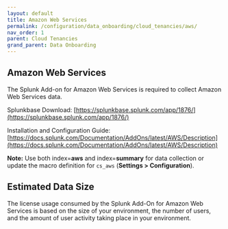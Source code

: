 ```yaml
---
layout: default
title: Amazon Web Services
permalink: /configuration/data_onboarding/cloud_tenancies/aws/
nav_order: 1
parent: Cloud Tenancies
grand_parent: Data Onboarding
---
```


## **Amazon Web Services**

The Splunk Add-on for Amazon Web Services is required to collect Amazon Web Services data. 

Splunkbase Download: 
[https://splunkbase.splunk.com/app/1876/](https://splunkbase.splunk.com/app/1876/) 

Installation and Configuration Guide: 
[https://docs.splunk.com/Documentation/AddOns/latest/AWS/Description](https://docs.splunk.com/Documentation/AddOns/latest/AWS/Description) 

**Note:** Use both index=**aws** and index=**summary** for data collection or update the macro definition for `cs_aws` (**Settings > Configuration**). 

## Estimated Data Size

The license usage consumed by the Splunk Add-On for Amazon Web Services is based on the size of your environment, the number of users, and the amount of user activity taking place in your environment.